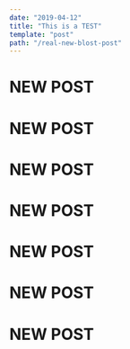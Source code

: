 ```yaml
---
date: "2019-04-12"
title: "This is a TEST"
template: "post"
path: "/real-new-blost-post"
---
```


# NEW POST
# NEW POST
# NEW POST
# NEW POST
# NEW POST
# NEW POST
# NEW POST
